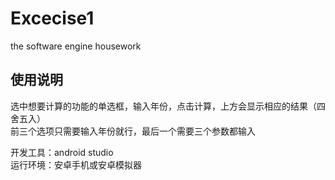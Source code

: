 # Excecise1
the software engine housework  
## 使用说明  
选中想要计算的功能的单选框，输入年份，点击计算，上方会显示相应的结果（四舍五入）  
前三个选项只需要输入年份就行，最后一个需要三个参数都输入
  
开发工具：android studio  
运行环境：安卓手机或安卓模拟器

